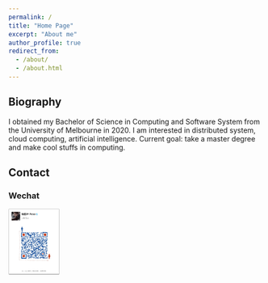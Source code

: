 ```yaml
---
permalink: /
title: "Home Page"
excerpt: "About me"
author_profile: true
redirect_from: 
  - /about/
  - /about.html
---
```


## Biography
I obtained my Bachelor of Science in Computing and Software System from the University of Melbourne in 2020. I am interested in distributed system, cloud computing, artificial intelligence. Current goal: take a master degree and make cool stuffs in computing.

## Contact
### Wechat
<img src="../images/wechat.jpg"  width="20%" height="20%">
